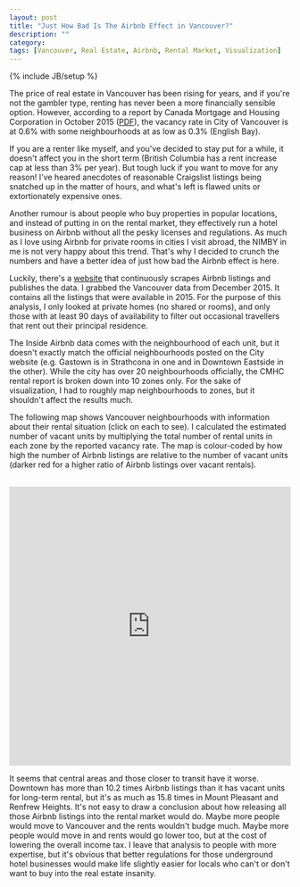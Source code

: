 ```yaml
---
layout: post
title: "Just How Bad Is The Airbnb Effect in Vancouver?"
description: ""
category:
tags: [Vancouver, Real Estate, Airbnb, Rental Market, Visualization]
---
```

{% include JB/setup %}

The price of real estate in Vancouver has been rising for years, and if you're not the gambler type, renting has never been a more financially sensible option. However, according to a report by Canada Mortgage and Housing Corporation in October 2015 ([PDF](http://www.cmhc-schl.gc.ca/odpub/esub/64467/64467_2015_A01.pdf)), the vacancy rate in City of Vancouver is at 0.6% with some neighbourhoods at as low as 0.3% (English Bay).

If you are a renter like myself, and you've decided to stay put for a while, it doesn't affect you in the short term (British Columbia has a rent increase cap at less than 3% per year). But tough luck if you want to move for any reason! I've heared anecdotes of reasonable Craigslist listings being snatched up in the matter of hours, and what's left is flawed units or extortionately expensive ones.

Another rumour is about people who buy properties in popular locations, and instead of putting in on the rental market, they effectively run a hotel business on Airbnb without all the pesky licenses and regulations. As much as I love using Airbnb for private rooms in cities I visit abroad, the NIMBY in me is not very happy about this trend. That's why I decided to crunch the numbers and have a better idea of just how bad the Airbnb effect is here.

Luckily, there's a [website](http://insideairbnb.com/about.html) that continuously scrapes Airbnb listings and publishes the data. I grabbed the Vancouver data from December 2015. It contains all the listings that were available in 2015. For the purpose of this analysis, I only looked at private homes (no shared or rooms), and only those with at least 90 days of availability to filter out occasional travellers that rent out their principal residence.

The Inside Airbnb data comes with the neighbourhood of each unit, but it doesn't exactly match the official neighbourhoods posted on the City website (e.g. Gastown is in Strathcona in one and in Downtown Eastside in the other). While the city has over 20 neighbourhoods officially, the CMHC rental report is broken down into 10 zones only. For the sake of visualization, I had to roughly map neighbourhoods to zones, but it shouldn't affect the results much.

The following map shows Vancouver neighbourhoods with information about their rental situation (click on each to see). I calculated the estimated number of vacant units by multiplying the total number of rental units in each zone by the reported vacancy rate. The map is colour-coded by how high the number of Airbnb listings are relative to the number of vacant units (darker red for a higher ratio of Airbnb listings over vacant rentals).

<br />

<iframe width="100%" height="500" scrolling="no" frameborder="no" src="https://www.google.com/fusiontables/embedviz?q=select+col3%3E%3E1+from+1UIOwLWLi1bCDm1y98LW67gbf3HEIyhI9AlUtscVG&amp;viz=MAP&amp;h=false&amp;lat=49.24282264317014&amp;lng=-123.11783657299804&amp;t=1&amp;z=12&amp;l=col3%3E%3E1&amp;y=2&amp;tmplt=2&amp;hml=KML"></iframe>

<br />

It seems that central areas and those closer to transit have it worse. Downtown has more than 10.2 times Airbnb listings than it has vacant units for long-term rental, but it's as much as 15.8 times in Mount Pleasant and Renfrew Heights. It's not easy to draw a conclusion about how releasing all those Airbnb listings into the rental market would do. Maybe more people would move to Vancouver and the rents wouldn't budge much. Maybe more people would move in and rents would go lower too, but at the cost of lowering the overall income tax. I leave that analysis to people with more expertise, but it's obvious that better regulations for those underground hotel businesses would make life slightly easier for locals who can't or don't want to buy into the real estate insanity.